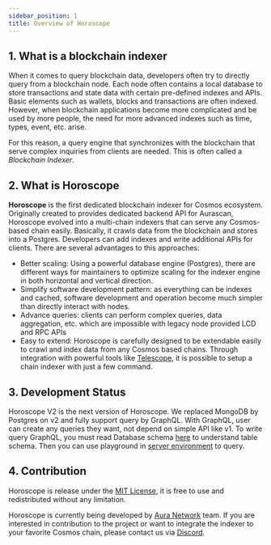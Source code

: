 ```yaml
---
sidebar_position: 1
title: Overview of Horoscope
---
```


## 1. What is a blockchain indexer
When it comes to query blockchain data, developers often try to directly query from a blockchain node. Each node often contains a local database to store transactions and state data with certain pre-defined indexes and APIs. Basic elements such as wallets, blocks and transactions are often indexed. However, when blockchain applications become more complicated and be used by more people, the need for more advanced indexes such as time, types, event, etc. arise.

For this reason, a query engine that synchronizes with the blockchain that serve complex inquiries from clients are needed. This is often called a *Blockchain Indexer*.

## 2. What is Horoscope

**Horoscope** is the first dedicated blockchain indexer for Cosmos ecosystem. Originally created to provides dedicated backend API for Aurascan, Horoscope evolved into a multi-chain indexers that can serve any Cosmos-based chain easily. Basically, it crawls data from the blockchain and stores into a Postgres. Developers can add indexes and write additional APIs for clients. There are several advantages to this approaches:

- Better scaling: Using a powerful database engine (Postgres), there are different ways for maintainers to optimize scaling for the indexer engine in both horizontal and vertical direction.
- Simplify software development pattern: as everything can be indexes and cached, software development and operation become much simpler than directly interact with nodes.
- Advance queries: clients can perform complex queries, data aggregation, etc. which are impossible with legacy node provided LCD and RPC APIs
- Easy to extend: Horoscope is carefully designed to be extendable easily to crawl and index data from any Cosmos based chains. Through integration with powerful tools like [Telescope](https://github.com/osmosis-labs/telescope), it is possible to setup a chain indexer with just a few command.

## 3. Development Status

Horoscope V2 is the next version of Horoscope. We replaced MongoDB by Postgres on v2 and fully support query by GraphQL. With GraphQL, user can create any queries they want, not depend on simple API like v1. To write query GraphQL, you must read Database schema [here](https://github.com/aura-nw/horoscope-v2/blob/main/docs/database_schema.md) to understand table schema. Then you can use playground in [server environment](../index.md#horoscope-v2) to query.

## 4. Contribution

Horoscope is release under the [MIT License](https://github.com/aura-nw/horoscope-v2/blob/main/LICENSE), it is free to use and redistributed without any limitation.

Horoscope is currently being developed by [Aura Network](https://aura.network) team. If you are interested in contribution to the project or want to integrate the indexer to your favorite Cosmos chain, please contact us via [Discord](https://discord.gg/bzm3dyxJxR).